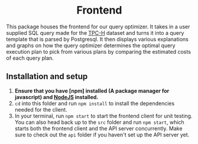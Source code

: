 <h1 align="center">Frontend</h1>

This package houses the frontend for our query optimizer. It takes in a user supplied SQL query made for the [TPC-H](http://www.tpc.org/tpch/) dataset and turns it into a query template that is parsed by Postgresql. It then displays various explanations and graphs on how the query optimizer determines the optimal query execution plan to pick from various plans by comparing the estimated costs of each query plan.

## Installation and setup

1. **Ensure that you have [npm] installed (A package manager for javascript) and [NodeJS](https://nodejs.org/en/) installed.**
2. `cd` into this folder and run `npm install` to install the dependencies needed for the client.
3. In your terminal, run `npm start` to start the frontend client for unit testing. You can also head back up to the `src` folder and run `npm start`, which starts both the frontend client and the API server concurrently. Make sure to check out the `api` folder if you haven't set up the API server yet.
